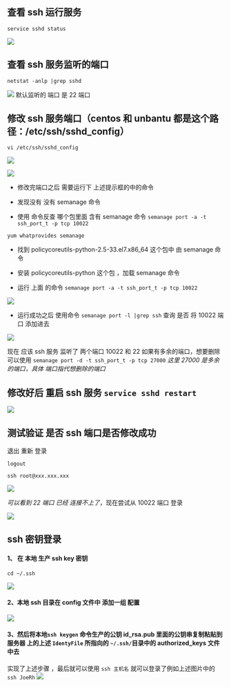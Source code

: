 ## 查看 ssh 运行服务

```
service sshd status
```

![](../.vuepress/public/img/linux/linux02_01.png)

## 查看 ssh 服务监听的端口

```
netstat -anlp |grep sshd
```

![](../.vuepress/public/img/linux/linux02_02.png)
默认监听的 端口 是 22 端口

## 修改 ssh 服务端口（centos 和 unbantu 都是这个路径：/etc/ssh/sshd_config）

```
vi /etc/ssh/sshd_config
```

![](../.vuepress/public/img/linux/linux02_03.png)

![](../.vuepress/public/img/linux/linux02_04.png)

- 修改完端口之后 需要运行下 上述提示框的中的命令

* 发现没有 没有 semanage 命令

- 使用 命令反查 哪个包里面 含有 semanage 命令 `semanage port -a -t ssh_port_t -p tcp 10022`

```
yum whatprovides semanage
```

- 找到 policycoreutils-python-2.5-33.el7.x86_64 这个包中 由 semanage 命令

- 安装 policycoreutils-python 这个包 ，加载 semanage 命令

- 运行 上面 的命令 `semanage port -a -t ssh_port_t -p tcp 10022`

![](../.vuepress/public/img/linux/linux02_05.png)

- 运行成功之后 使用命令 `semanage port -l |grep ssh` 查询 是否 将 10022 端口 添加进去

![](../.vuepress/public/img/linux/linux02_06.png)

现在 应该 ssh 服务 监听了 两个端口 10022 和 22
如果有多余的端口，想要删除可以使用 `semanage port -d -t ssh_port_t -p tcp 27000` _这里 27000 是多余的端口，具体 端口指代想删除的端口_

## 修改好后 重启 ssh 服务 `service sshd restart`

![](../.vuepress/public/img/linux/linux02_07.png)

## 测试验证 是否 ssh 端口是否修改成功

退出 重新 登录

```
logout

ssh root@xxx.xxx.xxx
```

![](../.vuepress/public/img/linux/linux02_08.png)

_可以看到 22 端口 已经 连接不上了_，现在尝试从 10022 端口 登录

![](../.vuepress/public/img/linux/linux02_09.png)

## ssh 密钥登录

#### 1、 在 本地 生产 ssh key 密钥

```
cd ~/.ssh

```

![](../.vuepress/public/img/linux/linux02_10.png)

#### 2、本地 ssh 目录在 config 文件中 添加一组 配置

![](../.vuepress/public/img/linux/linux02_11.png)

#### 3、然后将本地`ssh keygen` 命令生产的公钥 id_rsa.pub 里面的公钥串复制粘贴到 服务器 上的上述 `IdentyFile` 所指向的 `~/.ssh/`目录中的 authorized_keys 文件中去

实现了上述步骤 ，最后就可以使用 `ssh 主机名` 就可以登录了例如上述图片中的 `ssh JoeRh`
![](../.vuepress/public/img/linux/linux02_12.png)
